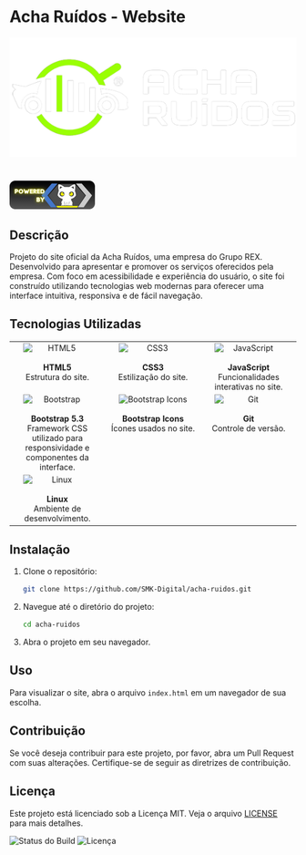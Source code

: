 # Acha Ruídos - Website

![Logo Acha Ruídos](images/logo-acha-ruidos-horizontal.png)
#
![Selo SMK Digital ](images/selo-smk.png)

## Descrição
Projeto do site oficial da Acha Ruídos, uma empresa do Grupo REX. 
Desenvolvido para apresentar e promover os serviços oferecidos pela empresa. Com foco em acessibilidade e experiência do usuário, o site foi construído utilizando tecnologias web modernas para oferecer uma interface intuitiva, responsiva e de fácil navegação.

## Tecnologias Utilizadas

<div align="center">

<table style="width: 100%; table-layout: fixed;">
  <tr>
    <td align="center" style="width: 33.33%; vertical-align: top;">
      <div style="display: flex; justify-content: center;">
        <img src="https://img.shields.io/badge/-E34F26?style=plastic&logo=html5&logoColor=white" alt="HTML5" style="width: 120px; height: auto;" />
      </div>
      <br /><strong>HTML5</strong><br />Estrutura do site.
    </td>
    <td align="center" style="width: 33.33%; vertical-align: top;">
      <div style="display: flex; justify-content: center;">
        <img src="https://img.shields.io/badge/-1572B6?style=plastic&logo=css3&logoColor=white" alt="CSS3" style="width: 120px; height: auto;" />
      </div>
      <br /><strong>CSS3</strong><br />Estilização do site.
    </td>
    <td align="center" style="width: 33.33%; vertical-align: top;">
      <div style="display: flex; justify-content: center;">
        <img src="https://img.shields.io/badge/-F7DF1E?style=plastic&logo=javascript&logoColor=white" alt="JavaScript" style="width: 120px; height: auto;" />
      </div>
      <br /><strong>JavaScript</strong><br />Funcionalidades interativas no site.
    </td>
  </tr>
  <tr>
    <td align="center" style="width: 33.33%; vertical-align: top;">
      <div style="display: flex; justify-content: center;">
        <img src="https://img.shields.io/badge/-563D7C?style=plastic&logo=bootstrap&logoColor=white" alt="Bootstrap" style="width: 120px; height: auto;" />
      </div>
      <br /><strong>Bootstrap 5.3</strong><br />Framework CSS utilizado para responsividade e componentes da interface.
    </td>
    <td align="center" style="width: 33.33%; vertical-align: top;">
      <div style="display: flex; justify-content: center;">
        <img src="https://img.shields.io/badge/-7952B3?style=plastic&logo=bootstrap&logoColor=white" alt="Bootstrap Icons" style="width: 120px; height: auto;"  />
      </div>
      <br /><strong>Bootstrap Icons</strong><br />Ícones usados no site.
    </td>
    <td align="center" style="width: 33.33%; vertical-align: top;">
      <div style="display: flex; justify-content: center;">
        <img src="https://img.shields.io/badge/-F05032?style=plastic&logo=git&logoColor=white" alt="Git" style="width: 120px; height: auto;" />
      </div>
      <br /><strong>Git</strong><br />Controle de versão.
    </td>
  </tr>
  <tr>
    <!-- <td align="center" style="width: 33.33%; vertical-align: top;">
      <div style="display: flex; justify-content: center;">
        <img src="https://img.shields.io/badge/-339AF0?style=plastic&logo=javascript&logoColor=white" alt="wow.js" style="width: 120px; height: auto;" />
      </div>
      <br /><strong>wow.js</strong><br />Animações ao rolar a página.
    </td>
    <td align="center" style="width: 33.33%; vertical-align: top;">
      <div style="display: flex; justify-content: center;">
        <img src="https://img.shields.io/badge/-4CAF50?style=plastic&logo=css3&logoColor=white" alt="animate.css" style="width: 120px; height: auto;" />
      </div>
      <br /><strong>animate.css</strong><br />Biblioteca de animações CSS.
    </td> -->
    <td align="center" style="width: 33.33%; vertical-align: top;">
      <div style="display: flex; justify-content: center;">
        <img src="https://img.shields.io/badge/-3DDC84?style=plastic&logo=linux&logoColor=white" alt="Linux" style="width: 120px; height: auto;" />
      </div>
      <br /><strong>Linux</strong><br />Ambiente de desenvolvimento.
    </td>
  </tr>
</table>

</div>

## Instalação

1. Clone o repositório:
    ```bash
    git clone https://github.com/SMK-Digital/acha-ruidos.git
    ```

2. Navegue até o diretório do projeto:
    ```bash
    cd acha-ruidos
    ```

3. Abra o projeto em seu navegador.

## Uso

<!-- ### wow.js
Inicie o `wow.js` após o carregamento da página:

```javascript
new WOW().init();
```
### animate.css
Adicione classes de animação ao seu HTML:

```html
<div class="wow animate__animated animate__bounce">Conteúdo animado</div>
``` -->

Para visualizar o site, abra o arquivo `index.html` em um navegador de sua escolha.

## Contribuição

Se você deseja contribuir para este projeto, por favor, abra um Pull Request com suas alterações. Certifique-se de seguir as diretrizes de contribuição.

## Licença

Este projeto está licenciado sob a Licença MIT. Veja o arquivo [LICENSE](LICENSE) para mais detalhes.

![Status do Build](https://img.shields.io/badge/build-passing-brightgreen)
![Licença](https://img.shields.io/badge/license-MIT-blue)

